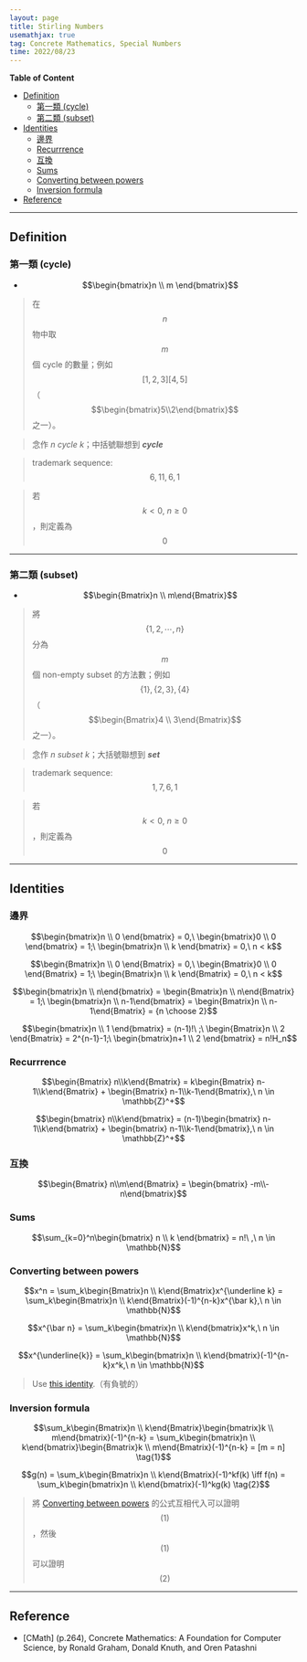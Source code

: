 ```yaml
---
layout: page
title: Stirling Numbers
usemathjax: true
tag: Concrete Mathematics, Special Numbers
time: 2022/08/23
---
```


**Table of Content**
- [Definition](#definition)
  - [第一類 (cycle)](#第一類-cycle)
  - [第二類 (subset)](#第二類-subset)
- [Identities](#identities)
  - [邊界](#邊界)
  - [Recurrrence](#recurrrence)
  - [互換](#互換)
  - [Sums](#sums)
  - [Converting between powers](#converting-between-powers)
  - [Inversion formula](#inversion-formula)
- [Reference](#reference)

---

## Definition

### 第一類 (cycle)
- $$\begin{bmatrix}n \\ m \end{bmatrix}$$
> 在 $$n$$ 物中取 $$m$$ 個 cycle 的數量；例如 $$[1, 2, 3][4, 5]$$（$$\begin{bmatrix}5\\2\end{bmatrix}$$ 之一）。

> 念作 *n cycle k*；中括號聯想到 ***cycle***

> trademark sequence: $$6, 11, 6, 1$$

> 若 $$k < 0,\ n \geq 0$$，則定義為 $$0$$

---

### 第二類 (subset)
- $$\begin{Bmatrix}n \\ m\end{Bmatrix}$$
> 將 $$\{1, 2, \cdots, n\}$$ 分為 $$m$$ 個 non-empty subset 的方法數；例如 $$\{1\}, \{2, 3\}, \{4\}$$ （$$\begin{Bmatrix}4 \\ 3\end{Bmatrix}$$ 之一）。

> 念作 *n subset k*；大括號聯想到 ***set***

> trademark sequence: $$1, 7, 6, 1$$

> 若 $$k < 0,\ n \geq 0$$，則定義為 $$0$$

---

## Identities

### 邊界

$$\begin{bmatrix}n \\ 0 \end{bmatrix} = 0,\ \begin{bmatrix}0 \\ 0 \end{bmatrix} = 1;\ \begin{bmatrix}n \\ k \end{bmatrix} = 0,\ n < k$$

$$\begin{Bmatrix}n \\ 0 \end{Bmatrix} = 0,\ \begin{Bmatrix}0 \\ 0 \end{Bmatrix} = 1;\ \begin{Bmatrix}n \\ k \end{Bmatrix} = 0,\ n < k$$

$$\begin{bmatrix}n \\ n\end{bmatrix} = \begin{Bmatrix}n \\ n\end{Bmatrix} = 1;\ \begin{bmatrix}n \\ n-1\end{bmatrix} = \begin{Bmatrix}n \\ n-1\end{Bmatrix} = {n \choose 2}$$

$$\begin{bmatrix}n \\ 1 \end{bmatrix} = (n-1)!\ ;\ \begin{Bmatrix}n \\ 2 \end{Bmatrix} = 2^{n-1}-1;\ \begin{bmatrix}n+1 \\ 2 \end{bmatrix} = n!H_n$$

### Recurrrence

$$\begin{Bmatrix} n\\k\end{Bmatrix} = k\begin{Bmatrix} n-1\\k\end{Bmatrix} + \begin{Bmatrix} n-1\\k-1\end{Bmatrix},\ n \in \mathbb{Z}^+$$

$$\begin{bmatrix} n\\k\end{bmatrix} = (n-1)\begin{bmatrix} n-1\\k\end{bmatrix} + \begin{bmatrix} n-1\\k-1\end{bmatrix},\ n \in \mathbb{Z}^+$$

### 互換

$$\begin{Bmatrix} n\\m\end{Bmatrix} = \begin{bmatrix} -m\\-n\end{bmatrix}$$

### Sums

$$\sum_{k=0}^n\begin{bmatrix}
    n \\ k
\end{bmatrix} = n!\ ,\ n \in \mathbb{N}$$

### Converting between powers

$$x^n = \sum_k\begin{Bmatrix}n \\ k\end{Bmatrix}x^{\underline k} = \sum_k\begin{Bmatrix}n \\ k\end{Bmatrix}(-1)^{n-k}x^{\bar k},\ n \in \mathbb{N}$$

$$x^{\bar n} = \sum_k\begin{bmatrix}n \\ k\end{bmatrix}x^k,\ n \in \mathbb{N}$$

$$x^{\underline{k}} = \sum_k\begin{bmatrix}n \\ k\end{bmatrix}(-1)^{n-k}x^k,\ n \in \mathbb{N}$$

> Use [this identity](../Finite-Calculus/#basics).（有負號的）

### Inversion formula

$$\sum_k\begin{Bmatrix}n \\ k\end{Bmatrix}\begin{bmatrix}k \\ m\end{bmatrix}(-1)^{n-k} = \sum_k\begin{bmatrix}n \\ k\end{bmatrix}\begin{Bmatrix}k \\ m\end{Bmatrix}(-1)^{n-k} = [m = n] \tag{1}$$

$$g(n) = \sum_k\begin{Bmatrix}n \\ k\end{Bmatrix}(-1)^kf(k) \iff f(n) = \sum_k\begin{bmatrix}n \\ k\end{bmatrix}(-1)^kg(k) \tag{2}$$

> 將 [Converting between powers](#converting-between-powers) 的公式互相代入可以證明 $$(1)$$，然後 $$(1)$$ 可以證明 $$(2)$$

---

## Reference
- [CMath] (p.264), Concrete Mathematics: A Foundation for Computer Science, by Ronald Graham, Donald Knuth, and Oren Patashni